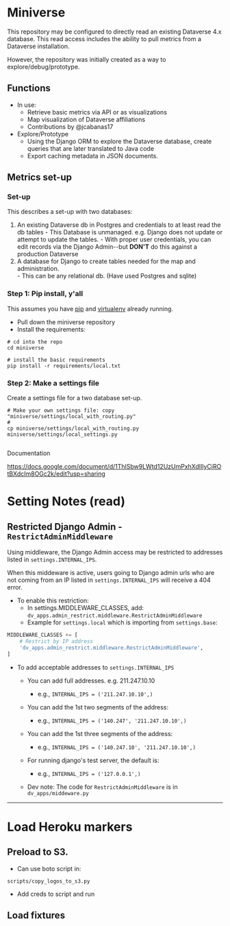 # Miniverse

This repository may be configured to directly read an existing Dataverse 4.x database.
This read access includes the ability to pull metrics from a Dataverse installation.  

However, the repository was initially created as a way to explore/debug/prototype.

## Functions

- In use:
  - Retrieve basic metrics via API or as visualizations
  - Map visualization of Dataverse affiliations
  - Contributions by @jcabanas17
- Explore/Prototype
  - Using the Django ORM to explore the Dataverse database, create queries that are later translated to Java code
  - Export caching metadata in JSON documents.   


## Metrics set-up


### Set-up

This describes a set-up with two databases:
  1. An existing Dataverse db in Postgres and credentials to at least read the db tables
    - This Database is unmanaged.  e.g. Django does not update or attempt to update the tables.
    - With proper user credentials, you can edit records via the Django Admin--but **DON'T** do this against a production Dataverse
  2. A database for Django to create tables needed for the map and administration.  
    - This can be any relational db.  (Have used Postgres and sqlite)


### Step 1: Pip install, y'all

This assumes you have [pip](https://pip.pypa.io/en/stable/installing/) and [virtualenv](https://virtualenv.pypa.io/en/stable/installation/) already running.

- Pull down the miniverse repository
- Install the requirements:

```
# cd into the repo
cd miniverse

# install the basic requirements
pip install -r requirements/local.txt
```

### Step 2: Make a settings file

Create a settings file for a two database set-up.

```
# Make your own settings file: copy "miniverse/settings/local_with_routing.py"
#
cp miniverse/settings/local_with_routing.py miniverse/settings/local_settings.py


```


Documentation

https://docs.google.com/document/d/1ThlSbw9LWtd12UzUmPxhXdlIlyCiROtBXdcIm8OGc2k/edit?usp=sharing


# Setting Notes (read)

## Restricted Django Admin - ```RestrictAdminMiddleware```

Using middleware, the Django Admin access may be restricted to addresses listed in ```settings.INTERNAL_IPS```.

When this middeware is active, users going to Django admin urls who are not coming from an IP listed in ```settings.INTERNAL_IPS``` will receive a 404 error.

- To enable this restriction:
    - In settings.MIDDLEWARE_CLASSES, add: ```dv_apps.admin_restrict.middleware.RestrictAdminMiddleware```
    - Example for ```settings.local``` which is importing from ```settings.base```:

```python
MIDDLEWARE_CLASSES += [
    # Restrict by IP address
    'dv_apps.admin_restrict.middleware.RestrictAdminMiddleware',
]
```

- To add acceptable addresses to ```settings.INTERNAL_IPS```
    - You can add full addresses.  e.g. 211.247.10.10
        - e.g., ```INTERNAL_IPS = ('211.247.10.10',)```
    - You can add the 1st two segments of the address:
        - e.g., ```INTERNAL_IPS = ('140.247', '211.247.10.10',)```
    - You can add the 1st three segments of the address:
        - e.g., ```INTERNAL_IPS = ('140.247.10', '211.247.10.10',)```
    - For running django's test server, the default is:
        - e.g., ```INTERNAL_IPS = ('127.0.0.1',)```

  - Dev note: The code for ```RestrictAdminMiddleware``` is in ```dv_apps/middeware.py```
---


# Load Heroku markers

## Preload to S3.  

- Can use boto script in:

```
scripts/copy_logos_to_s3.py
```

- Add creds to script and run

## Load fixtures

```heroku run python manage.py loaddata dv_apps/installations/fixtures/heroku_installations_2016_0811.json
```
